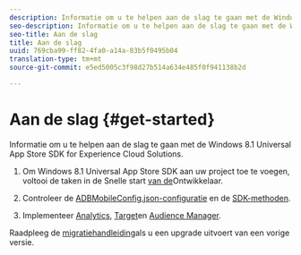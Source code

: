 ```yaml
---
description: Informatie om u te helpen aan de slag te gaan met de Windows 8.1 Universal App Store SDK for Experience Cloud Solutions.
seo-description: Informatie om u te helpen aan de slag te gaan met de Windows 8.1 Universal App Store SDK for Experience Cloud Solutions.
seo-title: Aan de slag
title: Aan de slag
uuid: 769cba99-ff82-4fa0-a14a-83b5f0495b04
translation-type: tm+mt
source-git-commit: e5ed5005c3f98d27b514a634e485f0f941138b2d

---
```



# Aan de slag {#get-started}

Informatie om u te helpen aan de slag te gaan met de Windows 8.1 Universal App Store SDK for Experience Cloud Solutions.

1. Om Windows 8.1 Universal App Store SDK aan uw project toe te voegen, voltooi de taken in de Snelle start [van de](/help/windows-appstore/c-getting-started/dev-qs.md)Ontwikkelaar.

1. Controleer de [ADBMobileConfig.json-configuratie](/help/windows-appstore/c-configuration/c.json.md) en de [SDK-methoden](/help/windows-appstore/c-configuration/methods.md).

1. Implementeer [Analytics](/help/windows-appstore/analytics/analytics.md), [Target](/help/windows-appstore/target/target-methods.md)en [Audience Manager](/help/windows-appstore/audiencemgmt/audience-manager-methods.md).

Raadpleeg de [migratiehandleiding](/help/windows-appstore/migration-v3.md)als u een upgrade uitvoert van een vorige versie.

